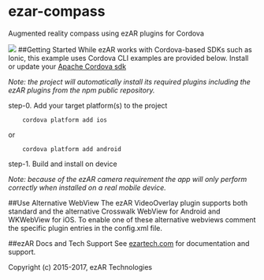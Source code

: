 # ezar-compass
Augmented reality compass using ezAR plugins for Cordova

![](http://static1.squarespace.com/static/54d524d4e4b0f489aba79ed2/55310535e4b03253914c8657/55310564e4b086967b6ed7fb/1429276278307/ezar-compass.png)
##Getting Started
While ezAR works with Cordova-based SDKs such as Ionic, this example uses Cordova CLI examples are provided below. 
Install or update your [Apache Cordova sdk](https://cordova.apache.org/)


*Note: the project will automatically install its required plugins including the ezAR
plugins from the npm public repository.*

step-0.  Add your target platform(s) to the project

        cordova platform add ios
    
or

        cordova platform add android


step-1.  Build and install on device

*Note: because of the ezAR camera requirement the app will only perform correctly 
when installed on a real mobile device.*

##Use Alternative WebView
The ezAR VideoOverlay plugin supports both standard and the alternative
Crosswalk WebView for Android and WKWebView for iOS. To enable one of these
alternative webviews comment the specific plugin entries in the config.xml file.

##ezAR Docs and Tech Support
See [ezartech.com](http://ezartech.com) for documentation and support.


Copyright (c) 2015-2017, ezAR Technologies